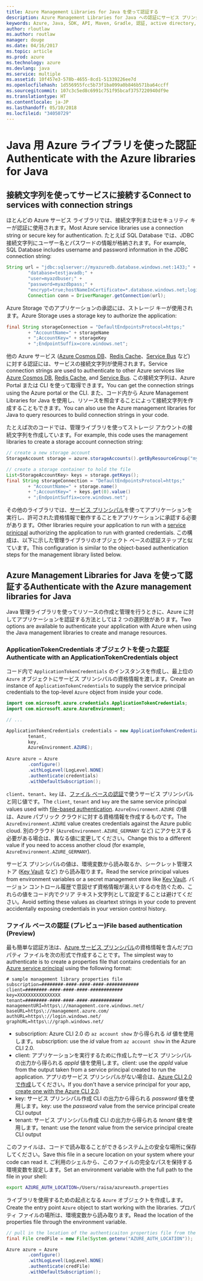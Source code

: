 ```yaml
---
title: Azure Management Libraries for Java を使って認証する
description: Azure Management Libraries for Java への認証にサービス プリンシパルを使う方法について説明します。
keywords: Azure, Java, SDK, API, Maven, Gradle, 認証, active directory, サービス プリンシパル
author: rloutlaw
ms.author: routlaw
manager: douge
ms.date: 04/16/2017
ms.topic: article
ms.prod: azure
ms.technology: azure
ms.devlang: java
ms.service: multiple
ms.assetid: 10f457e3-578b-4655-8cd1-51339226ee7d
ms.openlocfilehash: 1d556955fcc5b73f1ba099a0b846b571ba64ccff
ms.sourcegitcommit: 107c3c5ed8c6991c751f95bcaf3757220940df9e
ms.translationtype: HT
ms.contentlocale: ja-JP
ms.lasthandoff: 05/10/2018
ms.locfileid: "34050729"
---
```

# <a name="authenticate-with-the-azure-libraries-for-java"></a><span data-ttu-id="7ed9f-104">Java 用 Azure ライブラリを使った認証</span><span class="sxs-lookup"><span data-stu-id="7ed9f-104">Authenticate with the Azure libraries for Java</span></span> 

## <a name="connect-to-services-with-connection-strings"></a><span data-ttu-id="7ed9f-105">接続文字列を使ってサービスに接続する</span><span class="sxs-lookup"><span data-stu-id="7ed9f-105">Connect to services with connection strings</span></span>

<span data-ttu-id="7ed9f-106">ほとんどの Azure サービス ライブラリでは、接続文字列またはセキュリティ キーが認証に使用されます。</span><span class="sxs-lookup"><span data-stu-id="7ed9f-106">Most Azure service libraries use a connection string or secure key for authentication.</span></span> <span data-ttu-id="7ed9f-107">たとえば SQL Database では、JDBC 接続文字列にユーザー名とパスワードの情報が格納されます。</span><span class="sxs-lookup"><span data-stu-id="7ed9f-107">For example, SQL Database includes username and password information in the JDBC connection string:</span></span>

```java
String url = "jdbc:sqlserver://myazuredb.database.windows.net:1433;" + 
        "database=testjavadb;" + 
        "user=myazdbuser;" +
        "password=myazdbpass;" +
        "encrypt=true;hostNameInCertificate=*.database.windows.net;loginTimeout=30;";
        Connection conn = DriverManager.getConnection(url);
```

<span data-ttu-id="7ed9f-108">Azure Storage でのアプリケーションの承認には、ストレージ キーが使用されます。</span><span class="sxs-lookup"><span data-stu-id="7ed9f-108">Azure Storage uses a storage key to authorize the application:</span></span>

```java
final String storageConnection = "DefaultEndpointsProtocol=https;"
        + "AccountName=" + storageName 
        + ";AccountKey=" + storageKey
        + ";EndpointSuffix=core.windows.net";
```

<span data-ttu-id="7ed9f-109">他の Azure サービス ([Azure Cosmos DB](https://docs.microsoft.com/azure/cosmos-db/sql-api-java-application#UseService)、[Redis Cache](https://docs.microsoft.com/azure/redis-cache/cache-java-get-started)、[Service Bus](https://docs.microsoft.com/azure/service-bus-messaging/service-bus-java-how-to-use-queues) など) に対する認証には、サービスの接続文字列が使用されます。</span><span class="sxs-lookup"><span data-stu-id="7ed9f-109">Service connection strings are used to authenticate to other Azure services like [Azure Cosmos DB](https://docs.microsoft.com/azure/cosmos-db/sql-api-java-application#UseService), [Redis Cache](https://docs.microsoft.com/azure/redis-cache/cache-java-get-started), and [Service Bus](https://docs.microsoft.com/azure/service-bus-messaging/service-bus-java-how-to-use-queues).</span></span> <span data-ttu-id="7ed9f-110">この接続文字列は、Azure Portal または CLI を使って取得できます。</span><span class="sxs-lookup"><span data-stu-id="7ed9f-110">You can get the connection strings using the Azure portal or the CLI.</span></span>  <span data-ttu-id="7ed9f-111">また、コード内から Azure Management Libraries for Java を使用し、リソースを照会することによって接続文字列を作成することもできます。</span><span class="sxs-lookup"><span data-stu-id="7ed9f-111">You can also use the Azure management libraries for Java to query resources to build connection strings in your code.</span></span> 

<span data-ttu-id="7ed9f-112">たとえば次のコードでは、管理ライブラリを使ってストレージ アカウントの接続文字列を作成しています。</span><span class="sxs-lookup"><span data-stu-id="7ed9f-112">For example, this code uses the management libraries to create a storage account connection string:</span></span>

```java
// create a new storage account
StorageAccount storage = azure.storageAccounts().getByResourceGroup("myResourceGroup","myStorageAccount");

// create a storage container to hold the file
List<StorageAccountKey> keys = storage.getKeys();
final String storageConnection = "DefaultEndpointsProtocol=https;"
        + "AccountName=" + storage.name()
        + ";AccountKey=" + keys.get(0).value()
        + ";EndpointSuffix=core.windows.net";
```

<span data-ttu-id="7ed9f-113">その他のライブラリでは、[サービス プリンシパル](https://docs.microsoft.com/azure/active-directory/develop/active-directory-application-objects)を使ってアプリケーションを実行し、許可された資格情報で動作することをアプリケーションに承認する必要があります。</span><span class="sxs-lookup"><span data-stu-id="7ed9f-113">Other libraries require your application to run with a [service prinicpal](https://docs.microsoft.com/azure/active-directory/develop/active-directory-application-objects) authorizing the application to run with granted credentials.</span></span> <span data-ttu-id="7ed9f-114">この構成は、以下に示した管理ライブラリのオブジェクト ベースの認証ステップと似ています。</span><span class="sxs-lookup"><span data-stu-id="7ed9f-114">This configuration is similar to the object-based authentication steps for the management library listed below.</span></span>

<a name="mgmt-auth"></a>

##  <a name="authenticate-with-the-azure-management-libraries-for-java"></a><span data-ttu-id="7ed9f-115">Azure Management Libraries for Java を使って認証する</span><span class="sxs-lookup"><span data-stu-id="7ed9f-115">Authenticate with the Azure management libraries for Java</span></span>

<span data-ttu-id="7ed9f-116">Java 管理ライブラリを使ってリソースの作成と管理を行うときに、Azure に対してアプリケーションを認証する方法としては 2 つの選択肢があります。</span><span class="sxs-lookup"><span data-stu-id="7ed9f-116">Two options are available to authenticate your application with Azure when using the Java management libraries to create and manage resources.</span></span>

### <a name="authenticate-with-an-applicationtokencredentials-object"></a><span data-ttu-id="7ed9f-117">ApplicationTokenCredentials オブジェクトを使った認証</span><span class="sxs-lookup"><span data-stu-id="7ed9f-117">Authenticate with an ApplicationTokenCredentials object</span></span>

<span data-ttu-id="7ed9f-118">コード内で `ApplicationTokenCredentials` のインスタンスを作成し、最上位の `Azure` オブジェクトにサービス プリンシパルの資格情報を渡します。</span><span class="sxs-lookup"><span data-stu-id="7ed9f-118">Create an instance of `ApplicationTokenCredentials` to supply the service principal credentials to the top-level `Azure` object from inside your code.</span></span>

```java
import com.microsoft.azure.credentials.ApplicationTokenCredentials;
import com.microsoft.azure.AzureEnvironment;

// ...

ApplicationTokenCredentials credentials = new ApplicationTokenCredentials(client, 
        tenant,
        key, 
        AzureEnvironment.AZURE);
        
Azure azure = Azure
        .configure()
        .withLogLevel(LogLevel.NONE)
        .authenticate(credentials)
        .withDefaultSubscription();
```

<span data-ttu-id="7ed9f-119">`client`、`tenant`、`key` は、[ファイル ベースの認証](#mgmt-file)で使うサービス プリンシパルと同じ値です。</span><span class="sxs-lookup"><span data-stu-id="7ed9f-119">The `client`, `tenant` and `key` are the same service principal values used with [file-based authentication](#mgmt-file).</span></span> <span data-ttu-id="7ed9f-120">`AzureEnvironment.AZURE` の値は、Azure パブリック クラウドに対する資格情報を作成するものです。</span><span class="sxs-lookup"><span data-stu-id="7ed9f-120">The `AzureEnvironment.AZURE` value creates credentials against the Azure public cloud.</span></span> <span data-ttu-id="7ed9f-121">別のクラウド (`AzureEnvironment.AZURE_GERMANY` など) にアクセスする必要がある場合は、異なる値に変更してください。</span><span class="sxs-lookup"><span data-stu-id="7ed9f-121">Change this to a different value if you need to access another cloud (for example, `AzureEnvironment.AZURE_GERMANY`).</span></span>  

 <span data-ttu-id="7ed9f-122">サービス プリンシパルの値は、環境変数から読み取るか、シークレット管理ストア ([Key Vault](/azure/key-vault/key-vault-whatis) など) から読み取ります。</span><span class="sxs-lookup"><span data-stu-id="7ed9f-122">Read the service principal values from environment variables or a secret management store like [Key Vault](/azure/key-vault/key-vault-whatis).</span></span> <span data-ttu-id="7ed9f-123">バージョン コントロール履歴で意図せず資格情報が漏えいするのを防ぐため、これらの値をコード内でクリア テキスト文字列として設定することは避けてください。</span><span class="sxs-lookup"><span data-stu-id="7ed9f-123">Avoid setting these values as cleartext strings in your code to prevent accidentally exposing credentials in your version control history.</span></span>   

<a name="mgmt-file"></a>

### <a name="file-based-authentication-preview"></a><span data-ttu-id="7ed9f-124">ファイル ベースの認証 (プレビュー)</span><span class="sxs-lookup"><span data-stu-id="7ed9f-124">File based authentication (Preview)</span></span>

<span data-ttu-id="7ed9f-125">最も簡単な認証方法は、[Azure サービス プリンシパル](https://docs.microsoft.com/azure/active-directory/develop/active-directory-application-objects)の資格情報を含んだプロパティ ファイルを次の形式で作成することです。</span><span class="sxs-lookup"><span data-stu-id="7ed9f-125">The simplest way to authenticate is to create a properties file that contains credentials for an [Azure service principal](https://docs.microsoft.com/azure/active-directory/develop/active-directory-application-objects) using the following format:</span></span>

```text
# sample management library properties file
subscription=########-####-####-####-############
client=########-####-####-####-############
key=XXXXXXXXXXXXXXXX
tenant=########-####-####-####-############
managementURI=https\://management.core.windows.net/
baseURL=https\://management.azure.com/
authURL=https\://login.windows.net/
graphURL=https\://graph.windows.net/
```

- <span data-ttu-id="7ed9f-126">subscription: Azure CLI 2.0 の `az account show` から得られる *id* 値を使用します。</span><span class="sxs-lookup"><span data-stu-id="7ed9f-126">subscription: use the *id* value from `az account show` in the Azure CLI 2.0.</span></span>
- <span data-ttu-id="7ed9f-127">client: アプリケーションを実行するために作成したサービス プリンシパルの出力から得られる *appId* 値を使用します。</span><span class="sxs-lookup"><span data-stu-id="7ed9f-127">client: use the *appId* value from the output taken from a service principal created to run the application.</span></span> <span data-ttu-id="7ed9f-128">アプリのサービス プリンシパルがない場合は、[Azure CLI 2.0 で作成](https://docs.microsoft.com/cli/azure/create-an-azure-service-principal-azure-cli)してください。</span><span class="sxs-lookup"><span data-stu-id="7ed9f-128">If you don't have a service principal for your app, [create one with the Azure CLI 2.0](https://docs.microsoft.com/cli/azure/create-an-azure-service-principal-azure-cli).</span></span>
- <span data-ttu-id="7ed9f-129">key: サービス プリンシパル作成 CLI の出力から得られる *password* 値を使用します。</span><span class="sxs-lookup"><span data-stu-id="7ed9f-129">key: use the *password* value from the service principal create CLI output</span></span> 
- <span data-ttu-id="7ed9f-130">tenant: サービス プリンシパル作成 CLI の出力から得られる *tenant* 値を使用します。</span><span class="sxs-lookup"><span data-stu-id="7ed9f-130">tenant: use the *tenant* value from the service principal create CLI output</span></span>

<span data-ttu-id="7ed9f-131">このファイルは、コードで読み取ることができるシステム上の安全な場所に保存してください。</span><span class="sxs-lookup"><span data-stu-id="7ed9f-131">Save this file in a secure location on your system where your code can read it.</span></span> <span data-ttu-id="7ed9f-132">ご利用のシェルから、このファイルの完全なパスを保持する環境変数を設定します。</span><span class="sxs-lookup"><span data-stu-id="7ed9f-132">Set an environment variable with the full path to the file in your shell:</span></span>

```bash
export AZURE_AUTH_LOCATION=/Users/raisa/azureauth.properties
```

<span data-ttu-id="7ed9f-133">ライブラリを使用するための起点となる `Azure` オブジェクトを作成します。</span><span class="sxs-lookup"><span data-stu-id="7ed9f-133">Create the entry point `Azure` object to start working with the libraries.</span></span> <span data-ttu-id="7ed9f-134">プロパティ ファイルの場所は、環境変数から読み取ります。</span><span class="sxs-lookup"><span data-stu-id="7ed9f-134">Read the location of the properties file through the environment variable.</span></span>

```java
// pull in the location of the authenticaiton properties file from the environment 
final File credFile = new File(System.getenv("AZURE_AUTH_LOCATION"));

Azure azure = Azure
        .configure()
        .withLogLevel(LogLevel.NONE)
        .authenticate(credFile)
        .withDefaultSubscription();
```



